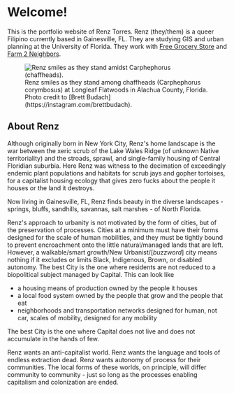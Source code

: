 # Welcome!

This is the portfolio website of Renz Torres. Renz (they/them) is a queer Filipino currently based in Gainesville, FL. They are studying GIS and urban planning at the University of Florida. They work with [Free Grocery Store](https://gnvfgs.org) and [Farm 2 Neighbors](https://instagram.com/farm2n).

<figure>
    <img src="/media/renz-in-carphephorus.jpg" alt="Renz smiles as they stand amidst Carphephorus (chaffheads).">
    <figcaption>Renz smiles as they stand among chaffheads (Carphephorus corymbosus) at Longleaf Flatwoods in Alachua County, Florida. Photo credit to [Brett Budach](https://instagram.com/brettbudach).</figcaption>
</figure>

## About Renz

Although originally born in New York City, Renz's home landscape is the war between the xeric scrub of the Lake Wales Ridge (of unknown Native territoriality) and the stroads, sprawl, and single-family housing of Central Floridian suburbia. Here Renz was witness to the decimation of exceedingly endemic plant populations and habitats for scrub jays and gopher tortoises, for a capitalist housing ecology that gives zero fucks about the people it houses or the land it destroys.

Now living in Gainesville, FL, Renz finds beauty in the diverse landscapes - springs, bluffs, sandhills, savannas, salt marshes - of North Florida.

Renz's approach to urbanity is not motivated by the form of cities, but of the preservation of processes. Cities at a minimum must have their forms designed for the scale of human mobilities, and they must be tightly bound to prevent encroachment onto the little natural/managed lands that are left. However, a walkable/smart growth/New Urbanist/[*buzzword*] city means nothing if it excludes or limits Black, Indigenous, Brown, or disabled autonomy. The best City is the one where residents are not reduced to a biopolitical subject managed by Capital. This can look like

  - a housing means of production owned by the people it houses
  - a local food system owned by the people that grow and the people that eat
  - neighborhoods and transportation networks designed for human, not car, scales of mobility, designed for any mobility

The best City is the one where Capital does not live and does not accumulate in the hands of few.

Renz wants an anti-capitalist world. Renz wants the language and tools of endless extraction dead. Renz wants autonomy of process for their communities. The local forms of these worlds, on principle, will differ community to community - just so long as the processes enabling capitalism and colonization are ended.
